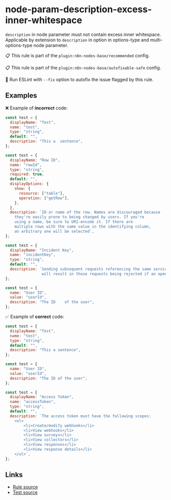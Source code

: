 [//]: # "File generated from a template. Do not edit this file directly."

# node-param-description-excess-inner-whitespace

`description` in node parameter must not contain excess inner whitespace. Applicable by extension to `description` in option in options-type and multi-options-type node parameter.

📋 This rule is part of the `plugin:n8n-nodes-base/recommended` config.

📋 This rule is part of the `plugin:n8n-nodes-base/autofixable-safe` config.

🔧 Run ESLint with `--fix` option to autofix the issue flagged by this rule.

## Examples

❌ Example of **incorrect** code:

```js
const test = {
  displayName: "Test",
  name: "test",
  type: "string",
  default: "",
  description: "This a  sentence",
};

const test = {
  displayName: "Row ID",
  name: "rowId",
  type: "string",
  required: true,
  default: "",
  displayOptions: {
    show: {
      resource: ["table"],
      operation: ["getRow"],
    },
  },
  description: `ID or name of the row. Names are discouraged because
    they're easily prone to being changed by users. If you're
    using a name, be sure to URI-encode it. If there are
    multiple rows with the same value in the identifying column,
    an arbitrary one will be selected`,
};

const test = {
  displayName: "Incident Key",
  name: "incidentKey",
  type: "string",
  default: "",
  description: `Sending subsequent requests referencing the same service and with the same incident_key
                will result in those requests being rejected if an open incident matches that incident_key.`,
};

const test = {
  name: "User ID",
  value: "userId",
  description: "The ID    of the user",
};
```

✅ Example of **correct** code:

```js
const test = {
  displayName: "Test",
  name: "test",
  type: "string",
  default: "",
  description: "This a sentence",
};

const test = {
  name: "User ID",
  value: "userId",
  description: "The ID of the user",
};

const test = {
  displayName: "Access Token",
  name: "accessToken",
  type: "string",
  default: "",
  description: `The access token must have the following scopes:
    <ul>
        <li>Create/modify webhooks</li>
        <li>View webhooks</li>
        <li>View surveys</li>
        <li>View collectors</li>
        <li>View responses</li>
        <li>View response details</li>
    </ul>`,
};
```

## Links

- [Rule source](../../lib/rules/node-param-description-excess-inner-whitespace.ts)
- [Test source](../../tests/node-param-description-excess-inner-whitespace.test.ts)

